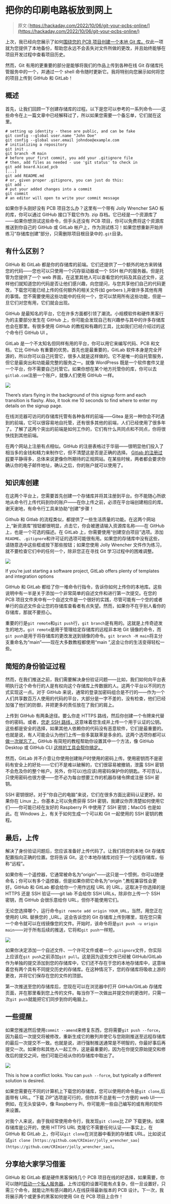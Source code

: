 # 把你的印刷电路板放到网上

> 原文:[https://hackaday.com/2022/10/06/git-your-pcbs-online/](https://hackaday.com/2022/10/06/git-your-pcbs-online/)

上次，我已经向您展示了如何[围绕您的 PCB 项目创建一个本地 Git 库。](https://hackaday.com/2022/09/12/git-intro-for-hardware-hackers/)仅此一项就为您提供了本地备份，帮助您永远不会丢失对文件所做的更改，并且始终能够在项目开发过程中查看项目历史。

然而，Git 有用的更重要的部分是能够将我们的作品上传到各种在线 Git 存储库托管服务中的一个，并通过一个 shell 命令随时更新它。我将特别向您展示如何将您的项目上传到 GitHub 和 GitLab！

## 概述

首先，让我们回顾一下创建存储库的过程。以下是您可以参考的一系列命令——这些命令在上一篇文章中已经解释过了，所以如果您需要一个备忘单，它们就在这里。

```
# setting up identity - these are public, and can be fake
git config --global user.name "John Doe"
git config --global user.email johndoe@example.com
# initializing a repository
git init .
git branch -M main
# before your first commit, you add your .gitignore file
# then, add files as needed - use 'git status' to check in
git add board.kicad_pcb
[...]
git add README.md
# or, given proper .gitignore, you can just do this:
git add .
# put your added changes into a commit
git commit
# an editor will open to write your commit message

```

如果你手头刚好没有 PCB 项目怎么办？这里有一个带有 Jolly Wrencher SAO 板的库，你可以通过 GitHub 接口下载它作为. zip 存档。它已经是一个资源库了——如果你想测试这些命令，但手头还没有 PCB 项目，你可以免费将这个资源库推送到你自己的 GitHub 或 GitLab 帐户上，作为测试练习！如果您想重新开始并练习“存储库创建”部分，只需删除项目根目录中的`.git`目录。

## 有什么区别？

GitHub 和 GitLab 都是你的存储库的前端。它们还提供了一个额外的地方来转储您的代码——您也可以只使用一个闪存驱动器或一个 SSH 帐户的服务器。但是托管为您提供了一个 web 界面，在这里其他人可以查看您的代码及其自述文件，这样他们就知道您的代码是否让他们感兴趣，向您提问，与您共享他们自己的代码更改，下载您可能已经上传的任何额外的相关文件(如 gerbers ),并做许多其他有用的事情。您不需要使用这些功能中的任何一个，您可以禁用所有这些功能，但是一旦它们对您有用，它们就会出现。

GitHub 是最知名的平台，它在许多方面都引领了潮流。小规模软件和硬件黑客行为的主要部分发生在 GitHub 上，你可能会发现自己有兴趣参与其中的许多存储库也会在那里。有很多使用 GitHub 的教程和有趣的工具，比如我们已经介绍过的这个命令行 GitHub UI 。

GitLab 是一个不太知名但同样有用的平台，你可以用它来编写代码、PCB 和文档，它比 GitHub 有重要的优势。首先也是最重要的，GitLab 软件本身是完全开源的，所以你可以自己托管它，很多人就是这样做的。它不是唯一的自托管服务，但它是最突出和功能最完整的服务之一。就像 WordPress 既是一个软件套件又是一个平台，你不需要自己托管它。如果你想在某个地方托管你的库，你可以去`gitlab.com`注册一个账户，就像人们使用 GitHub 一样。

![](../Images/303900b2be2a6b756d6dc9c4e97e19d2.png)

There’s stars flying in the background of this signup form and each transition is flashy. Also, it took me 10 seconds to find where to enter my details on the signup page.

在线浏览器可访问的存储库托管有各种各样的前端——Gitea 是另一种你会不时遇到的前端，它可以很容易地自托管，还有很多其他的前端，人们已经使用了很多年了。了解了这两个突出的前端是如何工作的，它们有什么共同点和不同点，你将很快找到其他前端。

在两个网站上注册有点相似。GitHub 的注册表格过于华丽——很明显他们投入了相当多的金钱和精力来制作它，但不清楚这是否是正确的选择。 [Gitlab 的注册过程](https://gitlab.com/users/sign_up)要平静得多，总体来说更像你所期待的正规网站。在某些时候，两者都会要求你确认你的电子邮件地址，确认之后，你的账户就可以使用了。

## 知识库创建

在这两个平台上，您需要首先创建一个存储库并将其注册到平台。你不能随心所欲地从命令行上传代码到你的账户——在你上传之前，必须在平台端创建相应的库。谢天谢地，有命令行工具来协助“创建”步骤！

Github 和 Gitlab 的流程类似，都提供了一些生活质量的功能。在这两个网站上,“新资源库”按钮都很明显，点击它，你会被邀请输入资源库名称——在 GitHub 上，也是一个可选的描述。在 GitLab 上，你需要使用“创建空白项目”选项。添加`README`、`.gitignore`和许可证的选项可能很有用。如果您的存储库中没有这些，请随意选中这些框或按下那些按钮；如果您使用 Jolly Wrencher 文件作为练习，就不要检查它们中的任何一个，除非您正在寻找 Git 学习过程中的困难调整。

![](../Images/1900bc185fc4d82d821aa1ceb2788741.png)

If you’re just starting a software project, GitLab offers plenty of templates and integration options

GitHub 和 GitLab 都给了你一堆命令行指令，告诉你如何上传你的本地库。这些说明中有一半是关于添加一个非常简单的自述文件和进行第一次提交。在您的 PCB 项目文件夹中有一个自述文件是一个很好的实践，尽管可能有一个空的或者单行的自述文件会让您的存储库查看者有点失望。然而，如果你不在乎别人看你的存储库，那就不要担心。

重要的行是`git remote`和`git push`行，`git branch`是有用的。这就是上传奇迹发生的地方。`git remote`是用于管理给定存储库的远程非本地 Git 镜像的命令，而`git push`是用于将存储库的更改发送到镜像的命令。`git branch -M main`将主分支重命名为“main”——现在大多数教程都使用“main ”,这会让你的生活变得轻松一些。

## 简短的身份验证过程

然而，在我们推送之前，我们需要解决身份验证问题——比如，我们如何向平台表明执行这个命令行的人是有权向这个存储库上传数据的人。这两个平台以不同的方式实现这一点。对于 GitHub 来说，通常的登录加密码组合是不行的——作为一个人们共享数百万人使用的代码的平台，大部分是一字不差的，没有检查，他们已经加强了他们的防御，并把更多的责任放在了我们的肩上。

上传到 GitHub 有两条途径。要么你走 HTTPS 路线，然后你创建一个令牌来代替你的密码。或者，[您走 SSH 路线，](https://docs.github.com/en/authentication/connecting-to-github-with-ssh)这意味着您生成并上传一个用于认证的公钥。这些都是安全的选择，如果其他人依赖你的代码没有恶意软件，它们是最重要的。也就是说，有人可能会认为他们上传一些多氯联苯是多余的。这两个选项你都可以[做一次就忘了，](https://git-scm.com/book/en/v2/Git-Tools-Credential-Storage) GitHub 有简短的教程帮助你设置其中一个方法，像 GitHub Desktop 或 GitHub CLI [这样的工具会帮你搞定。](https://docs.github.com/en/get-started/getting-started-with-git/caching-your-github-credentials-in-git)

然而，GitLab 并不介意让你使用创建账户时使用的密码上传。使用密钥而不是密码有安全上的好处——它们不是难以破解的，它们很容易被撤销，泄露 SSH 密钥不会危及你的整个帐户。另外，你可以(也应该)用密码保护你的钥匙。不可否认，只使用密码也很方便——您不必为每台想要工作的机器存储令牌或注册 SSH 密钥。

SSH 密钥很好。对于“你自己的电脑”来说，它们在很多方面比密码认证更好。如果你在 Linux 上，你基本上可以免费获得 SSH 密钥，我建议你弄清楚如何使用它们——你可能已经在友好的 Raspberry Pi 中使用了 SSH 密钥；MacOS 也是如此。在 Windows 上，有关于如何生成一个可以和 Git 一起使用的 SSH 密钥的教程。

## 最后，上传

解决了身份验证问题后，您应该准备好上传代码了。让我们将您的本地 Git 存储库配置指向正确的位置。您将告诉 Git，这个本地存储库对应于一个远程存储库，俗称“远程”。

如果你有一个遥控器，它通常被命名为“origin”——这只是一个惯例，你可以随便命名；你可以有多个遥控器，但是如果你把它命名为“origin ”,教程兼容性会更好。GitHub 和 GitLab 都会给你一个用作远程 URL 的 URL，这取决于你选择的是 HTTPS 还是 SSH 验证——git lab 不会给你 SSH URLs，除非你上传一个 SSH 密钥，而 GitHub 会很乐意给你 URL，但你不能使用它们。

无论您选择哪个，运行命令`git remote add origin YOUR_URL`，当然，用您正在使用的 URL 替换您的 _URL。这会告诉您的 Git 存储库上传到哪里，现在您只需一个命令就可以在线镜像您的文件。开始时，该命令将是`git push -u origin main`——对于所有后续的推送，它将和`git push`一样短。

![](../Images/dace9db16802f46b8e1e8add829b9557.png)

如果你决定添加一个自述文件、一个许可文件或者一个`.gitignore`文件，你实际上应该在`git push`之前添加`git pull`。这是因为这些文件已经被 GitHub/GitLab 作为单独的提交添加到您的存储库中，它们还不存在于您的本地存储库中，这意味着您有两个具有不同提交历史的存储库。在这种情况下，您的存储库将吸收上游的更改，并将它们保存在您的文件的顶部。

第一次推送至您的存储库后，您现在可以在浏览器中打开 GitHub/GitLab 存储库页面，并在那里看到您上传的文件。每当你下一次做出并提交你的更改时，只需一次`git push`就能把它们同步到你的电脑上。

## 一些提醒

如果您推送然后使用`commit --amend`来修复东西，您将需要`git push --force`，因为最后一次提交将被修改，重新生成它的散列并使它与您刚刚推送至远程存储库的最后一次提交不一致。也就是说，进行强制推送通常是不明智的，你最好事后再提交一次。如果你和其他人一起工作，这是最重要的，因为在你提交原始提交和修改后的提交之间，他们可能已经从你的存储库中取出了。

![](../Images/929be79c3663906982daac395d7e96cb.png)

This is how a conflict looks. You can `push --force`, but typically a different solution is desired.

如果您需要在不同的计算机上下载您的存储库，您可以使用的命令是`git clone`,后面带有 URL。“下载 ZIP”选项是可行的，但你并不总是有一个方便的 web UI——例如，在无头安装中，像 Raspberry Pi，你可能用一些自己编写的或有用的软件来设置。

对我个人来说，由于我经常使用命令行，我发现`git clone`比 ZIP 下载更快。如果存储库是公开的，使用 HTTPS URL 克隆它不需要任何认证——事实上，在 GitHub 和 GitLab 上，你可以`git clone`在浏览器中看到的存储库 URL。比如说试试`git clone [https://github.com/CRImier/jolly_wrencher_sao](https://github.com/CRImier/jolly_wrencher_sao)`。

## 分享给大家学习借鉴

GitHub 和 GitLab 都是硬件黑客保持几个 PCB 项目在线的好选择，如果需要，你可以随时[启动一个私人服务器](https://hackaday.com/2018/06/27/keep-it-close-a-private-git-server-crash-course/)。上传过程的设置可能有点复杂，但一旦设置好，只需三个命令，就能让所有感兴趣的人在线获得最新版本的 PCB 设计。下一次，我将展示两个或更多的黑客如何使用 Git 在 PCB 项目上合作！